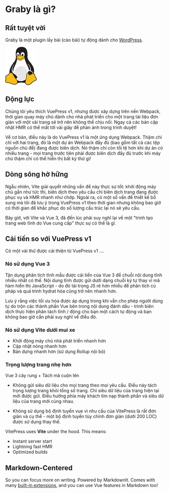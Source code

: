 # Graby là gì?
## Rất tuyệt vời
Graby là một plugin lấy bài (cào bài) tự động dành cho [WordPress](https://wordpress.org/).

![Tux, the Linux mascot](/tux.png)

## Động lực

Chúng tôi yêu thích VuePress v1, nhưng được xây dựng trên nền Webpack, thời gian quay máy chủ dành cho nhà phát triển cho một trang tài liệu đơn giản với một vài trang sẽ trở nên không thể chịu nổi. Ngay cả các bản cập nhật HMR có thể mất tới vài giây để phản ánh trong trình duyệt!

Về cơ bản, điều này là do VuePress v1 là một ứng dụng Webpack. Thậm chí chỉ với hai trang, đó là một dự án Webpack đầy đủ (bao gồm tất cả các tệp nguồn chủ đề) đang được biên dịch. Nó thậm chí còn tồi tệ hơn khi dự án có nhiều trang - mọi trang trước tiên phải được biên dịch đầy đủ trước khi máy chủ thậm chí có thể hiển thị bất kỳ thứ gì!

## Dòng sông hờ hững

Ngẫu nhiên, Vite giải quyết những vấn đề này thực sự tốt: khởi động máy chủ gần như tức thì, biên dịch theo yêu cầu chỉ biên dịch trang đang được phục vụ và HMR nhanh như chớp. Ngoài ra, có một số vấn đề thiết kế bổ sung mà tôi đã lưu ý trong VuePress v1 theo thời gian nhưng không bao giờ có thời gian để khắc phục do số lượng cấu trúc lại nó sẽ yêu cầu.

Bây giờ, với Vite và Vue 3, đã đến lúc phải suy nghĩ lại về một "trình tạo trang web tĩnh do Vue cung cấp" thực sự có thể là gì.

## Cải tiến so với VuePress v1

Có một vài thứ được cải thiện từ VuePress v1 ....

### Nó sử dụng Vue 3

Tận dụng phân tích tĩnh mẫu được cải tiến của Vue 3 để chuỗi nội dung tĩnh nhiều nhất có thể. Nội dung tĩnh được gửi dưới dạng chuỗi ký tự thay vì mã hàm hiển thị JavaScript - do đó tải trọng JS rẻ hơn nhiều để phân tích cú pháp và quá trình hydrat hóa cũng trở nên nhanh hơn.

Lưu ý rằng việc tối ưu hóa được áp dụng trong khi vẫn cho phép người dùng tự do trộn các thành phần Vue bên trong nội dung đánh dấu - trình biên dịch thực hiện phân tách tĩnh / động cho bạn một cách tự động và bạn không bao giờ cần phải suy nghĩ về điều đó.

### Nó sử dụng Vite dưới mui xe

- Khởi động máy chủ nhà phát triển nhanh hơn
- Cập nhật nóng nhanh hơn
- Bản dựng nhanh hơn (sử dụng Rollup nội bộ)


### Trọng lượng trang nhẹ hơn

Vue 3 cây rung + Tách mã cuộn lên

- Không gửi siêu dữ liệu cho mọi trang theo mọi yêu cầu. Điều này tách trọng lượng trang khỏi tổng số trang. Chỉ siêu dữ liệu của trang hiện tại mới được gửi. Điều hướng phía máy khách tìm nạp thành phần và siêu dữ liệu của trang mới cùng nhau.

- Không sử dụng bộ định tuyến vue vì nhu cầu của VitePress là rất đơn giản và cụ thể - một bộ định tuyến tùy chỉnh đơn giản (dưới 200 LOC) được sử dụng thay thế.

VitePress uses **Vite** under the hood. This means:

- Instant server start
- Lightning fast HMR
- Optimized builds

## Markdown-Centered

So you can focus more on writing. Powered by MarkdownIt. Comes with many [built-in extensions](https://vitepress.vuejs.org/guide/markdown), and you can use Vue features in Markdown too!

